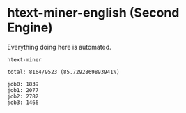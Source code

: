 # htext-miner-english (Second Engine)

Everything doing here is automated.

```
htext-miner

total: 8164/9523 (85.7292869893941%)

job0: 1839
job1: 2077
job2: 2782
job3: 1466
```